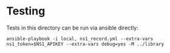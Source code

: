 # Testing
Tests in this directory can be run via ansible directly:
```
ansible-playbook -i local, ns1_record.yml --extra-vars ns1_token=$NS1_APIKEY --extra-vars debug=yes -M ../library
```
